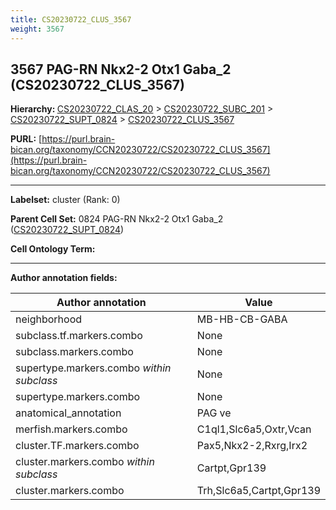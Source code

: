 ```yaml
---
title: CS20230722_CLUS_3567
weight: 3567
---
```

## 3567 PAG-RN Nkx2-2 Otx1 Gaba_2 (CS20230722_CLUS_3567)
<b>Hierarchy: </b>
[CS20230722_CLAS_20](../CS20230722_CLAS_20) >
[CS20230722_SUBC_201](../CS20230722_SUBC_201) >
[CS20230722_SUPT_0824](../CS20230722_SUPT_0824) >
[CS20230722_CLUS_3567](../CS20230722_CLUS_3567)

**PURL:** [https://purl.brain-bican.org/taxonomy/CCN20230722/CS20230722_CLUS_3567](https://purl.brain-bican.org/taxonomy/CCN20230722/CS20230722_CLUS_3567)

---


**Labelset:** cluster (Rank: 0)

**Parent Cell Set:** 0824 PAG-RN Nkx2-2 Otx1 Gaba_2 ([CS20230722_SUPT_0824](../CS20230722_SUPT_0824))



**Cell Ontology Term:** 

[MARKER GENES.]: #


---

[TRANSFERRED ANNOTATIONS.]: #


[AUTHOR ANNOTATION FIELDS.]: #


**Author annotation fields:**

| Author annotation | Value |
|-------------------|-------|
|neighborhood|MB-HB-CB-GABA|
|subclass.tf.markers.combo|None|
|subclass.markers.combo|None|
|supertype.markers.combo _within subclass_|None|
|supertype.markers.combo|None|
|anatomical_annotation|PAG ve|
|merfish.markers.combo|C1ql1,Slc6a5,Oxtr,Vcan|
|cluster.TF.markers.combo|Pax5,Nkx2-2,Rxrg,Irx2|
|cluster.markers.combo _within subclass_|Cartpt,Gpr139|
|cluster.markers.combo|Trh,Slc6a5,Cartpt,Gpr139|
